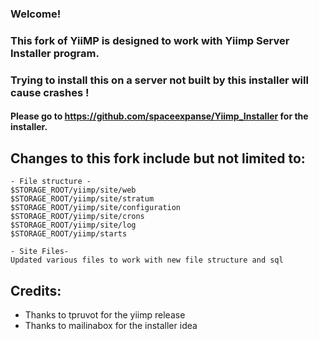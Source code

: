 ### Welcome!

### This fork of YiiMP is designed to work with Yiimp Server Installer program.
### Trying to install this on a server not built by this installer will cause crashes !

#### Please go to https://github.com/spaceexpanse/Yiimp_Installer for the installer.

## Changes to this fork include but not limited to:

```
- File structure -
$STORAGE_ROOT/yiimp/site/web
$STORAGE_ROOT/yiimp/site/stratum
$STORAGE_ROOT/yiimp/site/configuration
$STORAGE_ROOT/yiimp/site/crons
$STORAGE_ROOT/yiimp/site/log
$STORAGE_ROOT/yiimp/starts

- Site Files-
Updated various files to work with new file structure and sql
```

## Credits:

* Thanks to tpruvot for the yiimp release
* Thanks to mailinabox for the installer idea
